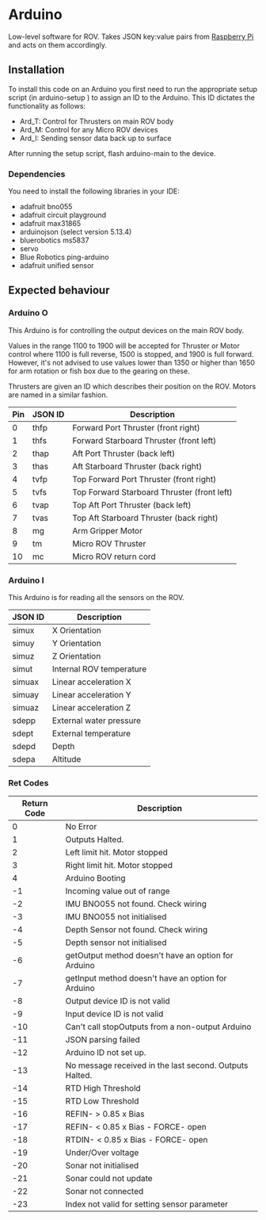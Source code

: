 # Arduino

Low-level software for ROV. Takes JSON key:value pairs from [Raspberry Pi](https://github.com/ncl-ROVers/raspberry-pi) and acts on them accordingly.

## Installation

To install this code on an Arduino you first need to run the appropriate setup script (in arduino-setup ) to assign an ID to the Arduino. This ID dictates the functionality as follows:

* Ard_T: Control for Thrusters on main ROV body
* Ard_M: Control for any Micro ROV devices
* Ard_I: Sending sensor data back up to surface

After running the setup script, flash arduino-main to the device.

### Dependencies

You need to install the following libraries in your IDE: 

- adafruit bno055
- adafruit circuit playground
- adafruit max31865
- arduinojson (select version 5.13.4)
- bluerobotics ms5837
- servo
- Blue Robotics ping-arduino
- adafruit unified sensor

## Expected behaviour

### Arduino O

This Arduino is for controlling the output devices on the main ROV body.

Values in the range 1100 to 1900 will be accepted for Thruster or Motor control where 1100 is full reverse, 1500 is stopped, and 1900 is full forward. However, it's not advised to use values lower than 1350 or higher than 1650 for arm rotation or fish box due to the gearing on these.

Thrusters are given an ID which describes their position on the ROV. Motors are named in a similar fashion.

| Pin | JSON ID | Description                                 |
|-----|---------|---------------------------------------------|
| 0   | thfp    | Forward Port Thruster (front right)         |
| 1   | thfs    | Forward Starboard Thruster (front left)     |
| 2   | thap    | Aft Port Thruster (back left)               |
| 3   | thas    | Aft Starboard Thruster (back right)         |
| 4   | tvfp    | Top Forward Port Thruster (front right)     |
| 5   | tvfs    | Top Forward Starboard Thruster (front left) |
| 6   | tvap    | Top Aft Port Thruster (back left)           |
| 7   | tvas    | Top Aft Starboard Thruster (back right)     |
| 8   | mg      | Arm Gripper Motor                           |
| 9   | tm      | Micro ROV Thruster                          |
| 10  | mc      | Micro ROV return cord                       |


### Arduino I

This Arduino is for reading all the sensors on the ROV.

| JSON ID        | Description                            |
|----------------|----------------------------------------|
| simux          | X Orientation                          |
| simuy          | Y Orientation                          |
| simuz          | Z Orientation                          |
| simut          | Internal ROV temperature               |
| simuax         | Linear acceleration X                  |
| simuay         | Linear acceleration Y                  |
| simuaz         | Linear acceleration Z                  |
| sdepp          | External water pressure                |
| sdept          | External temperature                   |
| sdepd          | Depth                                  |
| sdepa          | Altitude                               |



### Ret Codes

| Return Code   | Description                                               |
|---------------|-----------------------------------------------------------|
|    0          | No Error                                                  |
|    1          | Outputs Halted.                                           |
|    2          | Left limit hit. Motor stopped                             |
|    3          | Right limit hit. Motor stopped                            |
|    4          | Arduino Booting                                           |
|   -1          | Incoming value out of range                               |
|   -2          | IMU BNO055 not found. Check wiring                        |
|   -3          | IMU BNO055 not initialised                                |
|   -4          | Depth Sensor not found. Check wiring                      |
|   -5          | Depth sensor not initialised                              |
|   -6          | getOutput method doesn't have an option for Arduino       |
|   -7          | getInput method doesn't have an option for Arduino        |
|   -8          | Output device ID is not valid                             |
|   -9          | Input device ID is not valid                              |
|   -10         | Can't call stopOutputs from a non-output Arduino          |
|   -11         | JSON parsing failed                                       |
|   -12         | Arduino ID not set up.                                    |
|   -13         | No message received in the last second. Outputs Halted.   |
|   -14         | RTD High Threshold                                        |
|   -15         | RTD Low Threshold                                         |
|   -16         | REFIN- > 0.85 x Bias                                      |
|   -17         | REFIN- < 0.85 x Bias - FORCE- open                        |
|   -18         | RTDIN- < 0.85 x Bias - FORCE- open                        |
|   -19         | Under/Over voltage                                        |
|   -20         | Sonar not initialised                                     |
|   -21         | Sonar could not update                                    |
|   -22         | Sonar not connected                                       |
|   -23         | Index not valid for setting sensor parameter              |

